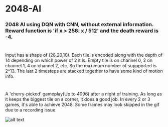 # 2048-AI

### 2048 AI using DQN with CNN, without external information. Reward function is 'if x > 256: x / 512' and the death reward is -4.

# 
Input has a shape of (28,20,10). Each tile is encoded along with the depth of 14 depending on which power of 2 it is. Empty tile is on channel 0, 2 on channel 1, 4 on channel 2, etc. So the maximum number of suppported is 2^13. The last 2 timesteps are stacked together to have some kind of motion info.

# 
A 'cherry-picked' gameplay(Up to 4096) after a night of training. As long as it keeps the biggest tile on a corner, it does a good job. In every 2 or 3 games, it's able to achieve 2048. Some frames may look skipped in the gif due to a recording issue.

![alt text](/4096.gif)
# 